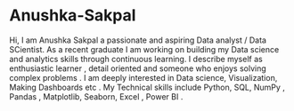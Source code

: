 # Anushka-Sakpal
Hi, I am Anushka Sakpal a passionate and aspiring Data analyst / Data SCientist. As a recent graduate I am working on building my Data science and analytics skills through continuous learning. I describe myself as enthusiastic learner , detail oriented and someone who enjoys solving complex problems . I am deeply interested in Data science, Visualization, Making Dashboards etc . My Technical skills include Python, SQL, NumPy , Pandas , Matplotlib, Seaborn, Excel , Power BI .
